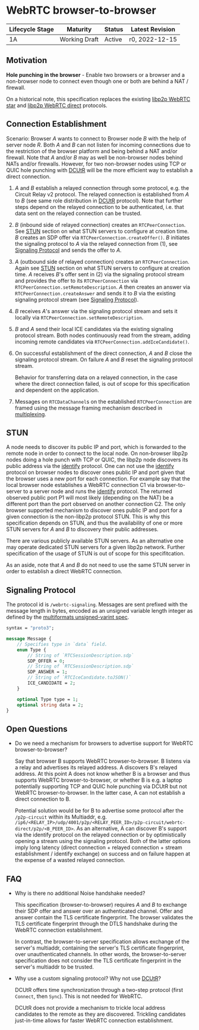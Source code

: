 # WebRTC browser-to-browser

| Lifecycle Stage | Maturity      | Status | Latest Revision |
|-----------------|---------------|--------|-----------------|
| 1A              | Working Draft | Active | r0, 2022-12-15  |

## Motivation

**Hole punching in the browser** - Enable two browsers or a browser and a non-browser node to connect even though one or both are behind a NAT / firewall.

On a historical note, this specification replaces the existing [libp2p WebRTC star](https://github.com/libp2p/js-libp2p-webrtc-star) and [libp2p WebRTC direct](https://github.com/libp2p/js-libp2p-webrtc-direct) protocols.

## Connection Establishment

Scenario: Browser _A_ wants to connect to Browser node _B_ with the help of server node _R_.
Both _A_ and _B_ can not listen for incoming connections due to the restriction of the browser platform and being behind a NAT and/or firewall.
Note that _A_ and/or _B_ may as well be non-browser nodes behind NATs and/or firewalls.
However, for two non-browser nodes using TCP or QUIC hole punching with [DCUtR] will be the more efficient way to establish a direct connection.


1. _A_ and _B_ establish a relayed connection through some protocol, e.g. the Circuit Relay v2 protocol.
   The relayed connection is established from _A_ to _B_ (see same role distribution in [DCUtR] protocol).
   Note that further steps depend on the relayed connection to be authenticated, i.e. that data sent on the relayed connection can be trusted.

2. _B_ (inbound side of relayed connection) creates an `RTCPeerConnection`.
   See [STUN](#stun) section on what STUN servers to configure at creation time.
   _B_ creates an SDP offer via `RTCPeerConnection.createOffer()`.
   _B_ initiates the signaling protocol to _A_ via the relayed connection from (1), see [Signaling Protocol](#signaling-protocol) and sends the offer to _A_.

3. _A_ (outbound side of relayed connection) creates an `RTCPeerConnection`.
   Again see [STUN](#stun) section on what STUN servers to configure at creation time.
   _A_ receives _B_'s offer sent in (2) via the signaling protocol stream and provides the offer to its `RTCPeerConnection` via `RTCPeerConnection.setRemoteDescription`.
   _A_ then creates an answer via `RTCPeerConnection.createAnswer` and sends it to _B_ via the existing signaling protocol stream (see [Signaling Protocol](#signaling-protocol)).

4. _B_ receives _A_'s answer via the signaling protocol stream and sets it locally via `RTCPeerConnection.setRemoteDescription`.

5. _B_ and _A_ send their local ICE candidates via the existing signaling protocol stream.
   Both nodes continuously read from the stream, adding incoming remote candidates via `RTCPeerConnection.addIceCandidate()`.

6. On successful establishment of the direct connection, _A_ and _B_ close the signaling protocol stream.
   On failure _A_ and _B_ reset the signaling protocol stream.

   Behavior for transferring data on a relayed connection, in the case where the direct connection failed, is out of scope for this specification and dependent on the application.

7. Messages on `RTCDataChannel`s on the established `RTCPeerConnection` are framed using the message framing mechanism described in [multiplexing].

## STUN

A node needs to discover its public IP and port, which is forwarded to the remote node in order to connect to the local node.
On non-browser libp2p nodes doing a hole punch with TCP or QUIC, the libp2p node discovers its public address via the [identify] protocol.
One can not use the [identify] protocol on browser nodes to discover ones public IP and port given that the browser uses a new port for each connection.
For example say that the local browser node establishes a WebRTC connection C1 via browser-to-server to a server node and runs the [identify] protocol.
The returned observed public port P1 will most likely (depending on the NAT) be a different port than the port observed on another connection C2.
The only browser supported mechanism to discover ones public IP and port for a given connection is the non-libp2p protocol STUN.
This is why this specification depends on STUN, and thus the availability of one or more STUN servers for _A_ and _B_ to discovery their public addresses.

There are various publicly available STUN servers.
As an alternative one may operate dedicated STUN servers for a given libp2p network.
Further specification of the usage of STUN is out of scope for this specifitcation.

As an aside, note that _A_ and _B_ do not need to use the same STUN server in order to establish a direct WebRTC connection.

## Signaling Protocol

The protocol id is `/webrtc-signaling`.
Messages are sent prefixed with the message length in bytes, encoded as an unsigned variable length integer as defined by the [multiformats unsigned-varint spec][uvarint-spec].

``` protobuf
syntax = "proto3";

message Message {
    // Specifies type in `data` field.
    enum Type {
        // String of `RTCSessionDescription.sdp`
        SDP_OFFER = 0;
        // String of `RTCSessionDescription.sdp`
        SDP_ANSWER = 1;
        // String of `RTCIceCandidate.toJSON()`
        ICE_CANDIDATE = 2;
    }

    optional Type type = 1;
    optional string data = 2;
}
```

## Open Questions

- Do we need a mechanism for browsers to advertise support for WebRTC browser-to-browser?

  Say that browser B supports WebRTC browser-to-browser.
  B listens via a relay and advertises its relayed address.
  A discovers B's relayed address.
  At this point A does not know whether B is a browser and thus supports WebRTC browser-to-browser, or whether B is e.g. a laptop potentially supporting TCP and QUIC hole punching via DCUtR but not WebRTC browser-to-browser.
  In the latter case, A can not establish a direct connection to B.

  Potential solution would be for B to advertise some protocol after the `/p2p-circuit` within its Multiaddr, e.g. `/ip6/<RELAY_IP>/udp/4001/p2p/<RELAY_PEER_ID>/p2p-circuit/webrtc-direct/p2p/<B_PEER_ID>`.
  As an alternative, A can discover B's support via the identify protocol on the relayed connection or by optimistically opening a stream using the signaling protocol.
  Both of the latter options imply long latency (direct connection + relayed connection + stream establishment / identify exchange) on success and on failure happen at the expense of a wasted relayed connection.

## FAQ

- Why is there no additional Noise handshake needed?

  This specification (browser-to-browser) requires _A_ and _B_ to exchange their SDP offer and answer over an authenticated channel.
  Offer and answer contain the TLS certificate fingerprint.
  The browser validates the TLS certificate fingerprint through the DTLS handshake during the WebRTC connection establishment.

  In contrast, the browser-to-server specification allows exchange of the server's multiaddr, containing the server's TLS certificate fingerprint, over unauthenticated channels.
  In other words, the browser-to-server specification does not consider the TLS certificate fingerprint in the server's multiaddr to be trusted.

- Why use a custom signaling protocol? Why not use [DCUtR]?

  DCUtR offers time synchronization through a two-step protocol (first `Connect`, then `Sync`).
  This is not needed for WebRTC.

  DCUtR does not provide a mechanism to trickle local address candidates to the remote as they are discovered.
  Trickling candidates just-in-time allows for faster WebRTC connection establishment.

[DCUtR]: ./../relay/DCUtR.md
[identify]: ./../identify/README.md
[multiplexing]: ./README.md#multiplexing
[uvarint-spec]: https://github.com/multiformats/unsigned-varint
